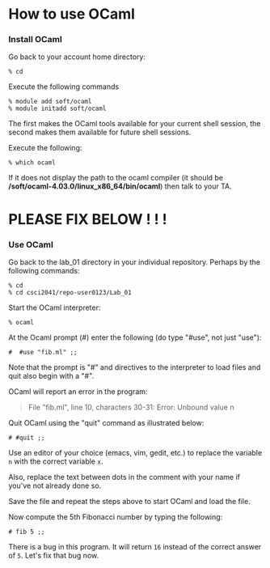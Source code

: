 # How to use OCaml

### Install OCaml

Go back to your account home directory:
```
% cd
```

Execute the following commands
```
% module add soft/ocaml
% module initadd soft/ocaml
```

The first makes the OCaml tools available for your current shell
session, the second makes them available for future shell sessions.

Execute the following:
```
% which ocaml
```
If it does not display the path to the ocaml compiler 
(it should be **/soft/ocaml-4.03.0/linux_x86_64/bin/ocaml**) 
then talk to your TA.


# PLEASE FIX BELOW ! ! !

### Use OCaml

Go back to the lab_01 directory in your individual repository.
Perhaps by the following commands: 
```
% cd
% cd csci2041/repo-user0123/Lab_01
```

Start the OCaml interpreter:
```
% ocaml
```

At the Ocaml prompt (#) enter the following (do type "#use", not just
"use"): 
```
#  #use "fib.ml" ;;
```
Note that the prompt is "#" and directives to the interpreter to load
files and quit also begin with a "#". 

OCaml will report an error in the program:
> File "fib.ml", line 10, characters 30-31:
> Error: Unbound value n 

Quit OCaml using the "quit" command as illustrated below:
```
# #quit ;;
```

Use an editor of your choice (emacs, vim, gedit, etc.) to replace 
the variable `n` with the correct variable `x`.

Also, replace the text between dots in the comment with your name if
you've not already done so.

Save the file and repeat the steps above to start OCaml and load the file.

Now compute the 5th Fibonacci number by typing the following:
```
# fib 5 ;;
```

There is a bug in this program.  It will return `16` instead of the
correct answer of `5`.  Let's fix that bug now.
